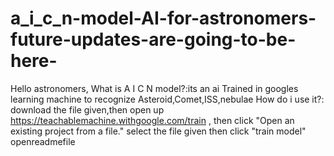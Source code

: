 # a_i_c_n-model-AI-for-astronomers-future-updates-are-going-to-be-here-
Hello astronomers, What is A I C N model?:its an ai Trained in googles learning machine to recognize Asteroid,Comet,ISS,nebulae How do i use it?: download the file given,then open up https://teachablemachine.withgoogle.com/train , then click "Open an existing project from a file." select the file given then click "train model" openreadmefile
